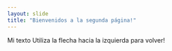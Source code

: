 ```yaml
---
layout: slide
title: "Bienvenidos a la segunda página!"
---
```

Mi texto
Utiliza la flecha hacia la izquierda para volver!
